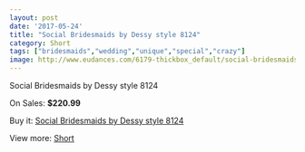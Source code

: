 ```yaml
---
layout: post
date: '2017-05-24'
title: "Social Bridesmaids by Dessy style 8124"
category: Short
tags: ["bridesmaids","wedding","unique","special","crazy"]
image: http://www.eudances.com/6179-thickbox_default/social-bridesmaids-by-dessy-style-8124.jpg
---
```

Social Bridesmaids by Dessy style 8124

On Sales: **$220.99**
<a href="https://www.eudances.com/en/short/2211-social-bridesmaids-by-dessy-style-8124.html"><amp-img layout="responsive" width="600" height="600" src="//www.eudances.com/6179-thickbox_default/social-bridesmaids-by-dessy-style-8124.jpg" alt="Social Bridesmaids by Dessy style 8124 0" /></a>

Buy it: [Social Bridesmaids by Dessy style 8124](https://www.eudances.com/en/short/2211-social-bridesmaids-by-dessy-style-8124.html "Social Bridesmaids by Dessy style 8124")

View more: [Short](https://www.eudances.com/en/25-short "Short")
